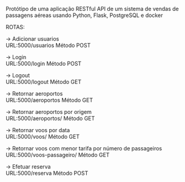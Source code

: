 Protótipo de uma aplicação RESTful API de um sistema de vendas de passagens aéreas usando Python, Flask, PostgreSQL e docker

ROTAS:

-> Adicionar usuarios	
URL:5000/usuarios	Método POST

-> Login	
URL:5000/login	Método POST

-> Logout	
URL:5000/logout	Método GET

-> Retornar aeroportos	
URL:5000/aeroportos	Método GET

-> Retornar aeroportos por origem	
URL:5000/aeroportos/<nome>	Método GET

-> Retornar voos por data	
URL:5000/voos/<data>	Método GET

-> Retornar voos com menor tarifa por número de passageiros 	
URL:5000/voos-passageiro/<n> Método GET

-> Efetuar reserva	
URL:5000/reserva	Método POST
